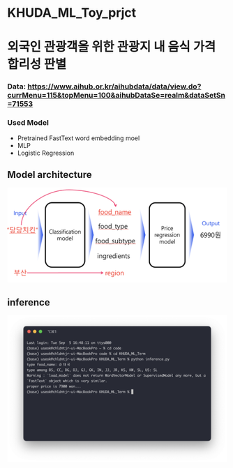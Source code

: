 # KHUDA_ML_Toy_prjct

# 외국인 관광객을 위한 관광지 내 음식 가격 합리성 판별

### Data: https://www.aihub.or.kr/aihubdata/data/view.do?currMenu=115&topMenu=100&aihubDataSe=realm&dataSetSn=71553

### Used Model
- Pretrained FastText word embedding moel
- MLP
- Logistic Regression

## Model architecture
![Model](notebooks/model_architecture.png)

## inference
![Inf](notebooks/inference.png)
